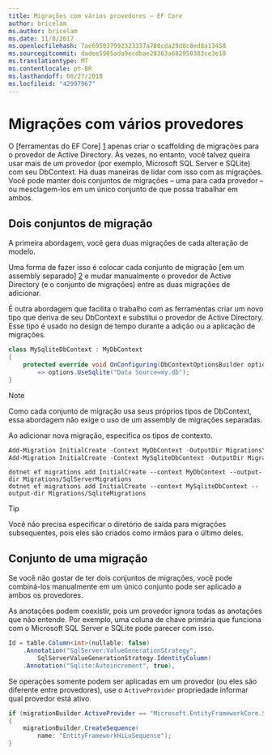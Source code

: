 ```yaml
---
title: Migrações com vários provedores – EF Core
author: bricelam
ms.author: bricelam
ms.date: 11/8/2017
ms.openlocfilehash: 7ae695037992323337a780cda29d8c8ed8a13458
ms.sourcegitcommit: dadee5905ada9ecdbae28363a682950383ce3e10
ms.translationtype: MT
ms.contentlocale: pt-BR
ms.lasthandoff: 08/27/2018
ms.locfileid: "42997967"
---
```

<a name="migrations-with-multiple-providers"></a>Migrações com vários provedores
==================================
O [ferramentas do EF Core] [ 1] apenas criar o scaffolding de migrações para o provedor de Active Directory. Às vezes, no entanto, você talvez queira usar mais de um provedor (por exemplo, Microsoft SQL Server e SQLite) com seu DbContext. Há duas maneiras de lidar com isso com as migrações. Você pode manter dois conjuntos de migrações – uma para cada provedor – ou mesclagem-los em um único conjunto de que possa trabalhar em ambos.

<a name="two-migration-sets"></a>Dois conjuntos de migração
------------------
A primeira abordagem, você gera duas migrações de cada alteração de modelo.

Uma forma de fazer isso é colocar cada conjunto de migração [em um assembly separado] [ 2] e mudar manualmente o provedor de Active Directory (e o conjunto de migrações) entre as duas migrações de adicionar.

É outra abordagem que facilita o trabalho com as ferramentas criar um novo tipo que deriva de seu DbContext e substitui o provedor de Active Directory. Esse tipo é usado no design de tempo durante a adição ou a aplicação de migrações.

``` csharp
class MySqliteDbContext : MyDbContext
{
    protected override void OnConfiguring(DbContextOptionsBuilder options)
        => options.UseSqlite("Data Source=my.db");
}
```

> [!NOTE]
> Como cada conjunto de migração usa seus próprios tipos de DbContext, essa abordagem não exige o uso de um assembly de migrações separadas.

Ao adicionar nova migração, especifica os tipos de contexto.

``` powershell
Add-Migration InitialCreate -Context MyDbContext -OutputDir Migrations\SqlServerMigrations
Add-Migration InitialCreate -Context MySqliteDbContext -OutputDir Migrations\SqliteMigrations
```
``` Console
dotnet ef migrations add InitialCreate --context MyDbContext --output-dir Migrations/SqlServerMigrations
dotnet ef migrations add InitialCreate --context MySqliteDbContext --output-dir Migrations/SqliteMigrations
```

> [!TIP]
> Você não precisa especificar o diretório de saída para migrações subsequentes, pois eles são criados como irmãos para o último deles.

<a name="one-migration-set"></a>Conjunto de uma migração
-----------------
Se você não gostar de ter dois conjuntos de migrações, você pode combiná-los manualmente em um único conjunto pode ser aplicado a ambos os provedores.

As anotações podem coexistir, pois um provedor ignora todas as anotações que não entende. Por exemplo, uma coluna de chave primária que funciona com o Microsoft SQL Server e SQLite pode parecer com isso.

``` csharp
Id = table.Column<int>(nullable: false)
    .Annotation("SqlServer:ValueGenerationStrategy",
        SqlServerValueGenerationStrategy.IdentityColumn)
    .Annotation("Sqlite:Autoincrement", true),
```

Se operações somente podem ser aplicadas em um provedor (ou eles são diferente entre provedores), use o `ActiveProvider` propriedade informar qual provedor está ativo.

``` csharp
if (migrationBuilder.ActiveProvider == "Microsoft.EntityFrameworkCore.SqlServer")
{
    migrationBuilder.CreateSequence(
        name: "EntityFrameworkHiLoSequence");
}
```


  [1]: ../../miscellaneous/cli/index.md
  [2]: projects.md
